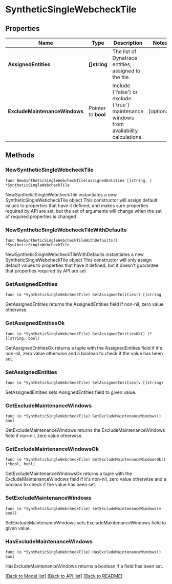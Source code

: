 # SyntheticSingleWebcheckTile

## Properties

Name | Type | Description | Notes
------------ | ------------- | ------------- | -------------
**AssignedEntities** | **[]string** | The list of Dynatrace entities, assigned to the tile. | 
**ExcludeMaintenanceWindows** | Pointer to **bool** | Include (&#x60;false&#39;) or exclude (&#x60;true&#x60;) maintenance windows from availability calculations. | [optional] 

## Methods

### NewSyntheticSingleWebcheckTile

`func NewSyntheticSingleWebcheckTile(assignedEntities []string, ) *SyntheticSingleWebcheckTile`

NewSyntheticSingleWebcheckTile instantiates a new SyntheticSingleWebcheckTile object
This constructor will assign default values to properties that have it defined,
and makes sure properties required by API are set, but the set of arguments
will change when the set of required properties is changed

### NewSyntheticSingleWebcheckTileWithDefaults

`func NewSyntheticSingleWebcheckTileWithDefaults() *SyntheticSingleWebcheckTile`

NewSyntheticSingleWebcheckTileWithDefaults instantiates a new SyntheticSingleWebcheckTile object
This constructor will only assign default values to properties that have it defined,
but it doesn't guarantee that properties required by API are set

### GetAssignedEntities

`func (o *SyntheticSingleWebcheckTile) GetAssignedEntities() []string`

GetAssignedEntities returns the AssignedEntities field if non-nil, zero value otherwise.

### GetAssignedEntitiesOk

`func (o *SyntheticSingleWebcheckTile) GetAssignedEntitiesOk() (*[]string, bool)`

GetAssignedEntitiesOk returns a tuple with the AssignedEntities field if it's non-nil, zero value otherwise
and a boolean to check if the value has been set.

### SetAssignedEntities

`func (o *SyntheticSingleWebcheckTile) SetAssignedEntities(v []string)`

SetAssignedEntities sets AssignedEntities field to given value.


### GetExcludeMaintenanceWindows

`func (o *SyntheticSingleWebcheckTile) GetExcludeMaintenanceWindows() bool`

GetExcludeMaintenanceWindows returns the ExcludeMaintenanceWindows field if non-nil, zero value otherwise.

### GetExcludeMaintenanceWindowsOk

`func (o *SyntheticSingleWebcheckTile) GetExcludeMaintenanceWindowsOk() (*bool, bool)`

GetExcludeMaintenanceWindowsOk returns a tuple with the ExcludeMaintenanceWindows field if it's non-nil, zero value otherwise
and a boolean to check if the value has been set.

### SetExcludeMaintenanceWindows

`func (o *SyntheticSingleWebcheckTile) SetExcludeMaintenanceWindows(v bool)`

SetExcludeMaintenanceWindows sets ExcludeMaintenanceWindows field to given value.

### HasExcludeMaintenanceWindows

`func (o *SyntheticSingleWebcheckTile) HasExcludeMaintenanceWindows() bool`

HasExcludeMaintenanceWindows returns a boolean if a field has been set.


[[Back to Model list]](../README.md#documentation-for-models) [[Back to API list]](../README.md#documentation-for-api-endpoints) [[Back to README]](../README.md)


